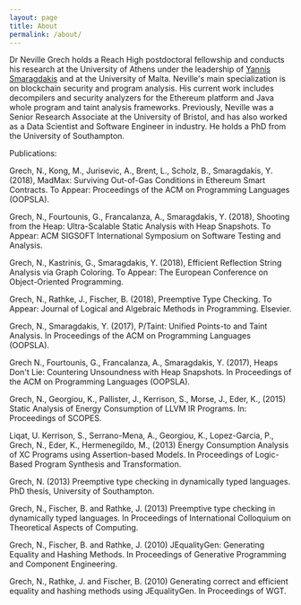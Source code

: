 ```yaml
---
layout: page
title: About
permalink: /about/
---
```


Dr Neville Grech holds a Reach High postdoctoral fellowship and conducts his research at the University of Athens under the leadership of [Yannis Smaragdakis](https://yanniss.github.io/) and at the University of Malta. Neville's main specialization is on blockchain security and program analysis. His current work includes decompilers and security analyzers for the Ethereum platform and Java whole program and taint analysis frameworks. Previously, Neville was a Senior Research Associate at the University of Bristol, and has also worked as a Data Scientist and Software Engineer in industry. He holds a PhD from the University of Southampton.


Publications:

Grech, N., Kong, M., Jurisevic, A., Brent, L., Scholz, B., Smaragdakis, Y. (2018), MadMax: Surviving Out-of-Gas Conditions in Ethereum Smart Contracts. To Appear: Proceedings of the ACM on Programming Languages (OOPSLA).

Grech, N., Fourtounis, G., Francalanza, A., Smaragdakis, Y. (2018), Shooting from the Heap: Ultra-Scalable Static Analysis with Heap Snapshots. To Appear: ACM SIGSOFT International Symposium on Software Testing and Analysis.

Grech, N., Kastrinis, G., Smaragdakis, Y. (2018), Efficient Reflection String Analysis via Graph Coloring. To Appear: The European Conference on Object-Oriented Programming.

Grech, N., Rathke, J., Fischer, B. (2018), Preemptive Type Checking. To Appear: Journal of Logical and Algebraic Methods in Programming. Elsevier.

Grech, N., Smaragdakis, Y. (2017), P/Taint: Unified Points-to and Taint Analysis. In Proceedings of the ACM on Programming Languages (OOPSLA).

Grech N., Fourtounis, G., Francalanza, A., Smaragdakis, Y. (2017), Heaps Don't Lie: Countering Unsoundness with Heap Snapshots. In Proceedings of the ACM on Programming Languages (OOPSLA).

Grech, N., Georgiou, K., Pallister, J., Kerrison, S., Morse, J., Eder, K., (2015) Static Analysis of Energy Consumption of LLVM IR Programs. In: Proceedings of SCOPES.

Liqat, U. Kerrison, S., Serrano-Mena, A., Georgiou, K., Lopez-Garcia, P., Grech, N., Eder, K., Hermenegildo, M., (2013) Energy Consumption Analysis of XC Programs using Assertion-based Models. In Proceedings of Logic-Based Program Synthesis and Transformation.

Grech, N. (2013) Preemptive type checking in dynamically typed languages. PhD thesis, University of Southampton.

Grech, N., Fischer, B. and Rathke, J. (2013) Preemptive type checking in dynamically typed languages. In Proceedings of International Colloquium on Theoretical Aspects of Computing.

Grech, N., Fischer, B. and Rathke, J. (2010) JEqualityGen: Generating Equality and Hashing Methods. In Proceedings of Generative Programming and Component Engineering.

Grech, N., Rathke, J. and Fischer, B. (2010) Generating correct and efficient equality and hashing methods using JEqualityGen. In Proceedings of WGT.

